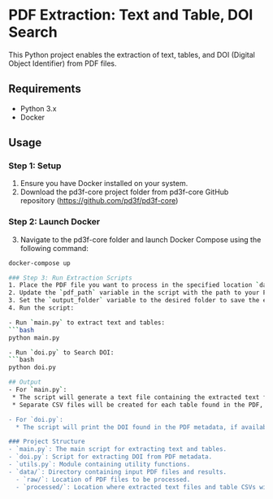 
# PDF Extraction: Text and Table, DOI Search

This Python project enables the extraction of text, tables, and DOI (Digital Object Identifier) from PDF files.

## Requirements

- Python 3.x
- Docker
## Usage

### Step 1: Setup
1. Ensure you have Docker installed on your system.
2. Download the pd3f-core project folder from pd3f-core GitHub repository (https://github.com/pd3f/pd3f-core)
### Step 2: Launch Docker
3. Navigate to the pd3f-core folder and launch Docker Compose using the following command:

```bash
docker-compose up

### Step 3: Run Extraction Scripts 
1. Place the PDF file you want to process in the specified location `data/row`.
2. Update the `pdf_path` variable in the script with the path to your PDF file.
3. Set the `output_folder` variable to the desired folder to save the extracted CSV files and text file: `data/processed`.
4. Run the script:

- Run `main.py` to extract text and tables:
```bash
python main.py

- Run `doi.py` to Search DOI:
```bash
python doi.py

## Output
- For `main.py`:
 * The script will generate a text file containing the extracted text from the PDF, saved in the specified output folder.
 * Separate CSV files will be created for each table found in the PDF, named with the PDF's stem (filename without extension) and table number.

- For `doi.py`:
  * The script will print the DOI found in the PDF metadata, if available.

### Project Structure
- `main.py`: The main script for extracting text and tables.
- `doi.py`: Script for extracting DOI from PDF metadata.
- `utils.py`: Module containing utility functions.
- `data/`: Directory containing input PDF files and results.
  - `raw/`: Location of PDF files to be processed.
  - `processed/`: Location where extracted text files and table CSVs will be saved.
